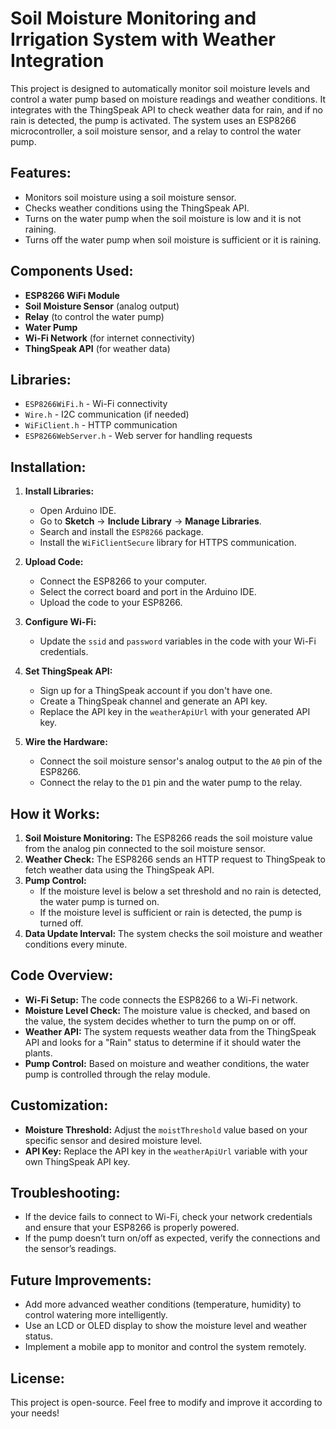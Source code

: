 # Soil Moisture Monitoring and Irrigation System with Weather Integration

This project is designed to automatically monitor soil moisture levels and control a water pump based on moisture readings and weather conditions. It integrates with the ThingSpeak API to check weather data for rain, and if no rain is detected, the pump is activated. The system uses an ESP8266 microcontroller, a soil moisture sensor, and a relay to control the water pump.

## Features:
- Monitors soil moisture using a soil moisture sensor.
- Checks weather conditions using the ThingSpeak API.
- Turns on the water pump when the soil moisture is low and it is not raining.
- Turns off the water pump when soil moisture is sufficient or it is raining.

## Components Used:
- **ESP8266 WiFi Module**
- **Soil Moisture Sensor** (analog output)
- **Relay** (to control the water pump)
- **Water Pump**
- **Wi-Fi Network** (for internet connectivity)
- **ThingSpeak API** (for weather data)

## Libraries:
- `ESP8266WiFi.h` - Wi-Fi connectivity
- `Wire.h` - I2C communication (if needed)
- `WiFiClient.h` - HTTP communication
- `ESP8266WebServer.h` - Web server for handling requests

## Installation:
1. **Install Libraries:**
   - Open Arduino IDE.
   - Go to **Sketch** → **Include Library** → **Manage Libraries**.
   - Search and install the `ESP8266` package.
   - Install the `WiFiClientSecure` library for HTTPS communication.

2. **Upload Code:**
   - Connect the ESP8266 to your computer.
   - Select the correct board and port in the Arduino IDE.
   - Upload the code to your ESP8266.

3. **Configure Wi-Fi:**
   - Update the `ssid` and `password` variables in the code with your Wi-Fi credentials.

4. **Set ThingSpeak API:**
   - Sign up for a ThingSpeak account if you don't have one.
   - Create a ThingSpeak channel and generate an API key.
   - Replace the API key in the `weatherApiUrl` with your generated API key.

5. **Wire the Hardware:**
   - Connect the soil moisture sensor's analog output to the `A0` pin of the ESP8266.
   - Connect the relay to the `D1` pin and the water pump to the relay.

## How it Works:
1. **Soil Moisture Monitoring:** The ESP8266 reads the soil moisture value from the analog pin connected to the soil moisture sensor.
2. **Weather Check:** The ESP8266 sends an HTTP request to ThingSpeak to fetch weather data using the ThingSpeak API.
3. **Pump Control:** 
   - If the moisture level is below a set threshold and no rain is detected, the water pump is turned on.
   - If the moisture level is sufficient or rain is detected, the pump is turned off.
4. **Data Update Interval:** The system checks the soil moisture and weather conditions every minute.

## Code Overview:
- **Wi-Fi Setup:** The code connects the ESP8266 to a Wi-Fi network.
- **Moisture Level Check:** The moisture value is checked, and based on the value, the system decides whether to turn the pump on or off.
- **Weather API:** The system requests weather data from the ThingSpeak API and looks for a "Rain" status to determine if it should water the plants.
- **Pump Control:** Based on moisture and weather conditions, the water pump is controlled through the relay module.

## Customization:
- **Moisture Threshold:** Adjust the `moistThreshold` value based on your specific sensor and desired moisture level.
- **API Key:** Replace the API key in the `weatherApiUrl` variable with your own ThingSpeak API key.

## Troubleshooting:
- If the device fails to connect to Wi-Fi, check your network credentials and ensure that your ESP8266 is properly powered.
- If the pump doesn’t turn on/off as expected, verify the connections and the sensor’s readings.

## Future Improvements:
- Add more advanced weather conditions (temperature, humidity) to control watering more intelligently.
- Use an LCD or OLED display to show the moisture level and weather status.
- Implement a mobile app to monitor and control the system remotely.

## License:
This project is open-source. Feel free to modify and improve it according to your needs!
